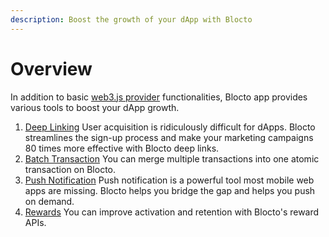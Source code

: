 ```yaml
---
description: Boost the growth of your dApp with Blocto
---
```


# Overview

In addition to basic [web3.js provider](web3-provider/) functionalities, Blocto app provides various tools to boost your dApp growth.

1. [Deep Linking](deep-linking.md) User acquisition is ridiculously difficult for dApps. Blocto streamlines the sign-up process and make your marketing campaigns 80 times more effective with Blocto deep links. 
2. [Batch Transaction](web3-provider/batch-transaction.md) You can merge multiple transactions into one atomic transaction on Blocto. 
3. [Push Notification](push-notification.md) Push notification is a powerful tool most mobile web apps are missing. Blocto helps you bridge the gap and helps you push on demand. 
4. [Rewards](sending-rewards.md) You can improve activation and retention with Blocto's reward APIs.

